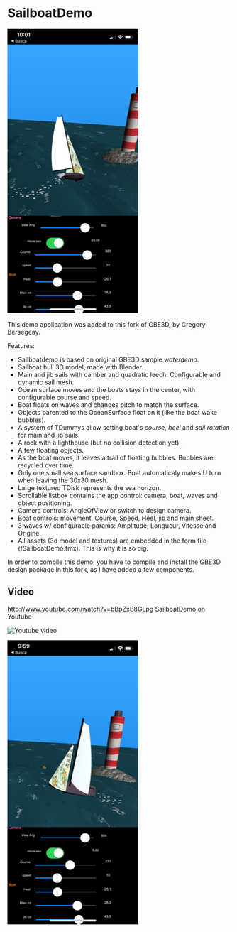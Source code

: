 # SailboatDemo

![app screenshot1](Screenshot1.png)

This demo application was added to this fork of GBE3D, by Gregory Bersegeay. 

Features:
* Sailboatdemo is based on original GBE3D sample *waterdemo*.
* Sailboat hull 3D model, made with Blender.
* Main and jib sails with camber and quadratic leech. Configurable and dynamic sail mesh.
* Ocean surface moves and the boats stays in the center, with configurable course and speed. 
* Boat floats on waves and changes pitch to match the surface.
* Objects parented to the OceanSurface float on it (like the boat wake bubbles).
* A system of TDummys allow setting boat's *course*, *heel* and *sail rotation* for main and jib sails. 
* A rock with a lighthouse (but no collision detection yet).
* A few floating objects. 
* As the boat moves, it leaves a trail of floating bubbles. Bubbles are recycled over time.  
* Only one small sea surface sandbox. Boat automaticaly makes U turn when leaving the 30x30 mesh.
* Large textured TDisk represents the sea horizon.
* Scrollable listbox contains the app control: camera, boat, waves and object positioning. 
* Camera controls: AngleOfView or switch to design camera.
* Boat controls: movement, Course, Speed, Heel, jib and main sheet.
* 3 waves w/ configurable params: Amplitude, Longueur, Vitesse and Origine.
* All assets (3d model and textures) are embedded in the form file (fSailboatDemo.fmx). This is why it is so big.

In order to compile this demo, you have to compile and install the GBE3D design package in this fork,
as I have added a few components.

## Video
http://www.youtube.com/watch?v=bBpZxB8GLpg   SailboatDemo on Youtube

![Youtube video](https://img.youtube.com/vi/bBpZxB8GLpg/0.jpg) 


![app screenshot2](Screenshot2.png)
